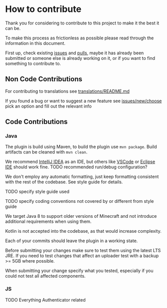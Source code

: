 # How to contribute

Thank you for considering to contribute to this project to make it the best it can be.

To make this process as frictionless as possible please read through the information in this document.

First up, check existing [issues](https://github.com/MaxMaeder/DriveBackupV2/issues) and [pulls](https://github.com/MaxMaeder/DriveBackupV2/pulls), maybe it has already been submitted or someone else is already working on it, or if you want to find something to contribute to.

## Non Code Contributions

For contributing to translations see [translations/README.md](translations/README.md)

If you found a bug or want to suggest a new feature see [issues/new/choose](https://github.com/MaxMaeder/DriveBackupV2/issues/new/choose) pick an option and fill out the relevant info

## Code Contributions

### Java

The plugin is build using Maven, to build the plugin use `mvn package`. Build artifacts can be cleaned with `mvn clean`.

We recommend [IntelliJ IDEA](https://www.jetbrains.com/idea/) as an IDE, but others like [VSCode](https://code.visualstudio.com/) or [Eclipse IDE](https://eclipseide.org/) should work fine.
TODO recommended run/debug configuration?

We don't employ any automatic formatting, just keep formatting consistent with the rest of the codebase.
See style guide for details.

TODO specify style guide used

TODO specify coding conventions not covered by or different from style guide

We target Java 8 to support older versions of Minecraft and not introduce additional requirements when using them.

Kotlin is not accepted into the codebase, as that would increase complexity.

Each of your commits should leave the plugin in a working state.

Before submitting your changes make sure to test them using the latest LTS JRE.
If you need to test changes that affect an uploader test with a backup >= 5GB where possible.

When submitting your change specify what you tested, especially if you could not test all affected components.

### JS

TODO Everything Authenticator related

